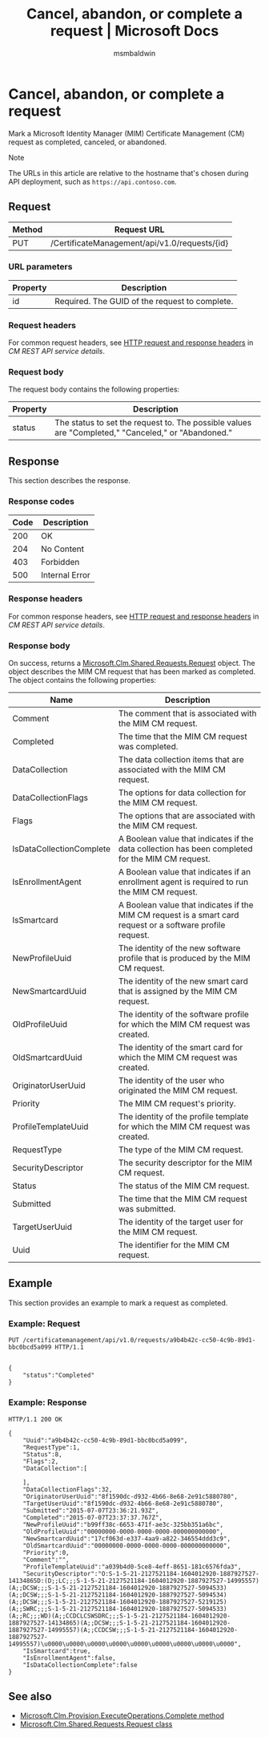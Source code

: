 ﻿---
# required metadata

title: Cancel, abandon, or complete a request | Microsoft Docs
description:
keywords:
author: msmbaldwin
ms.author: barclayn
manager: mbaldwin
ms.date: 09/26/2016
ms.topic: reference
ms.prod: identity-manager-2015
ms.service: microsoft-identity-manager
ms.technology: security
ms.assetid: e29e0068-7602-455e-8a3a-690da9ca8eb5

# optional metadata

#ROBOTS:
audience: developer
#ms.devlang:
ms.reviewer: mwahl
ms.suite: ems
#ms.tgt_pltfrm:
#ms.custom:

---

# Cancel, abandon, or complete a request
Mark a Microsoft Identity Manager (MIM) Certificate Management (CM) request as completed, canceled, or abandoned.

>[!NOTE]
>The URLs in this article are relative to the hostname that's chosen during API deployment, such as `https://api.contoso.com`.

## Request

Method  |Request URL  
---------|---------
PUT     |/CertificateManagement/api/v1.0/requests/{id}

### URL parameters

Property| Description
---------|--------
id| Required. The GUID of the request to complete.


### Request headers
For common request headers, see [HTTP request and response headers](certificate-management-rest-api-service-details.md#http-request-and-response-headers) in *CM REST API service details*.

### Request body
The request body contains the following properties:

Property | Description
---------|-----------
status | The status to set the request to. The possible values are "Completed," "Canceled," or "Abandoned."


## Response
This section describes the response.

### Response codes

Code  |Description  
---------|---------
200 | OK
204 | No Content
403 | Forbidden
500 | Internal Error

### Response headers
For common response headers, see [HTTP request and response headers](certificate-management-rest-api-service-details.md#http-request-and-response-headers) in *CM REST API service details*.

### Response body
On success, returns a [Microsoft.Clm.Shared.Requests.Request](https://msdn.microsoft.com/library/microsoft.clm.shared.requests.request.aspx) object. The object describes the MIM CM request that has been marked as completed. The object contains the following properties:

Name | Description
-----|------------
Comment | The comment that is associated with the MIM CM request.
Completed | The time that the MIM CM request was completed.
DataCollection | The data collection items that are associated with the MIM CM request.
DataCollectionFlags | The options for data collection for the MIM CM request.
Flags | The options that are associated with the MIM CM request.
IsDataCollectionComplete | A Boolean value that indicates if the data collection has been completed for the MIM CM request.
IsEnrollmentAgent | A Boolean value that indicates if an enrollment agent is required to run the MIM CM request.
IsSmartcard | A Boolean value that indicates if the MIM CM request is a smart card request or a software profile request.
NewProfileUuid | The identity of the new software profile that is produced by the MIM CM request.
NewSmartcardUuid | The identity of the new smart card that is assigned by the MIM CM request.
OldProfileUuid | The identity of the software profile for which the MIM CM request was created.
OldSmartcardUuid | The identity of the smart card for which the MIM CM request was created.
OriginatorUserUuid | The identity of the user who originated the MIM CM request.
Priority | The MIM CM request's priority.
ProfileTemplateUuid | The identity of the profile template for which the MIM CM request was created.
RequestType | The type of the MIM CM request.
SecurityDescriptor | The security descriptor for the MIM CM request.
Status | The status of the MIM CM request.
Submitted | The time that the MIM CM request was submitted.
TargetUserUuid | The identity of the target user for the MIM CM request.
Uuid | The identifier for the MIM CM request.

## Example
This section provides an example to mark a request as completed.

### Example: Request

```
PUT /certificatemanagement/api/v1.0/requests/a9b4b42c-cc50-4c9b-89d1-bbc0bcd5a099 HTTP/1.1


{
    "status":"Completed"
}
```

### Example: Response

```
HTTP/1.1 200 OK

{
    "Uuid":"a9b4b42c-cc50-4c9b-89d1-bbc0bcd5a099",
    "RequestType":1,
    "Status":8,
    "Flags":2,
    "DataCollection":[

    ],
    "DataCollectionFlags":32,
    "OriginatorUserUuid":"8f1590dc-d932-4b66-8e68-2e91c5880780",
    "TargetUserUuid":"8f1590dc-d932-4b66-8e68-2e91c5880780",
    "Submitted":"2015-07-07T23:36:21.93Z",
    "Completed":"2015-07-07T23:37:37.767Z",
    "NewProfileUuid":"b99ff38c-6653-471f-ae3c-325bb351a6bc",
    "OldProfileUuid":"00000000-0000-0000-0000-000000000000",
    "NewSmartcardUuid":"17cf063d-e337-4aa9-a822-346554ddd3c9",
    "OldSmartcardUuid":"00000000-0000-0000-0000-000000000000",
    "Priority":0,
    "Comment":"",
    "ProfileTemplateUuid":"a039b4d0-5ce8-4eff-8651-181c6576fda3",
    "SecurityDescriptor":"O:S-1-5-21-2127521184-1604012920-1887927527-14134865D:(D;;LC;;;S-1-5-21-2127521184-1604012920-1887927527-14995557)(A;;DCSW;;;S-1-5-21-2127521184-1604012920-1887927527-5094533)(A;;DCSW;;;S-1-5-21-2127521184-1604012920-1887927527-5094534)(A;;DCSW;;;S-1-5-21-2127521184-1604012920-1887927527-5219125)(A;;SWRC;;;S-1-5-21-2127521184-1604012920-1887927527-5094533)(A;;RC;;;WD)(A;;CCDCLCSWSDRC;;;S-1-5-21-2127521184-1604012920-1887927527-14134865)(A;;DCSW;;;S-1-5-21-2127521184-1604012920-1887927527-14995557)(A;;CCDCSW;;;S-1-5-21-2127521184-1604012920-1887927527-14995557)\u0000\u0000\u0000\u0000\u0000\u0000\u0000\u0000\u0000",
    "IsSmartcard":true,
    "IsEnrollmentAgent":false,
    "IsDataCollectionComplete":false
}
```

## See also

- [Microsoft.Clm.Provision.ExecuteOperations.Complete method](https://msdn.microsoft.com/library/microsoft.clm.provision.executeoperations.complete.aspx)
- [Microsoft.Clm.Shared.Requests.Request class](https://msdn.microsoft.com/library/microsoft.clm.shared.requests.request.aspx)
